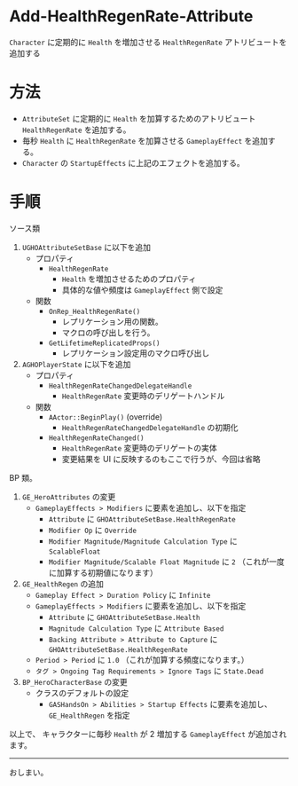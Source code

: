 # Add-HealthRegenRate-Attribute
`Character` に定期的に `Health` を増加させる `HealthRegenRate` アトリビュートを追加する

# 方法

* `AttributeSet` に定期的に `Health` を加算するためのアトリビュート `HealthRegenRate` を追加する。
* 毎秒 `Health` に `HealthRegenRate` を加算させる `GameplayEffect` を追加する。
* `Character` の `StartupEffects` に上記のエフェクトを追加する。

# 手順

ソース類

1. `UGHOAttributeSetBase` に以下を追加
	* プロパティ
		* `HealthRegenRate`
			* `Health` を増加させるためのプロパティ
			* 具体的な値や頻度は `GameplayEffect` 側で設定
	* 関数
		* `OnRep_HealthRegenRate()`
			* レプリケーション用の関数。
			* マクロの呼び出しを行う。
		* `GetLifetimeReplicatedProps()`
			* レプリケーション設定用のマクロ呼び出し
1. `AGHOPlayerState` に以下を追加
	* プロパティ
		* `HealthRegenRateChangedDelegateHandle`
			* `HealthRegenRate` 変更時のデリゲートハンドル
	* 関数
		* `AActor::BeginPlay()` (override)
			* `HealthRegenRateChangedDelegateHandle` の初期化
		* `HealthRegenRateChanged()`
			* `HealthRegenRate` 変更時のデリゲートの実体
			* 変更結果を UI に反映するのもここで行うが、今回は省略

BP 類。

1. `GE_HeroAttributes` の変更
	* `GameplayEffects > Modifiers` に要素を追加し、以下を指定
		* `Attribute` に `GHOAttributeSetBase.HealthRegenRate`
		* `Modifier Op` に `Override`
		* `Modifier Magnitude/Magnitude Calculation Type` に `ScalableFloat`
		* `Modifier Magnitude/Scalable Float Magnitude` に `2` （これが一度に加算する初期値になります）
1. `GE_HealthRegen` の追加
	* `Gameplay Effect > Duration Policy` に `Infinite`
	* `GameplayEffects > Modifiers` に要素を追加し、以下を指定
		* `Attribute` に `GHOAttributeSetBase.Health`
		* `Magnitude Calculation Type` に `Attribute Based`
		* `Backing Attribute > Attribute to Capture` に `GHOAttributeSetBase.HealthRegenRate`
	* `Period > Period` に `1.0` （これが加算する頻度になります。）
	* `タグ > Ongoing Tag Requirements > Ignore Tags` に `State.Dead`
1. `BP_HeroCharacterBase` の変更
	* クラスのデフォルトの設定
		* `GASHandsOn > Abilities > Startup Effects`  に要素を追加し、 `GE_HealthRegen` を指定

以上で、 キャラクターに毎秒 `Health` が 2 増加する `GameplayEffect` が追加されます。


-----
おしまい。
